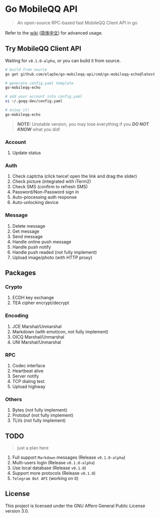 # Go MobileQQ API

> An open-source RPC-based fast MobileQQ Client API in go

Refer to the [wiki](https://github.com/elap5e/go-mobileqq-api/wiki) ([简体中文](https://github.com/elap5e/go-mobileqq-api/wiki/Home.zh‐Hans)) for advanced usage.

## Try MobileQQ Client API

Waiting for `v0.1.0-alpha`, or you can build it from source.

```bash
# build from source
go get github.com/elap5e/go-mobileqq-api/cmd/go-mobileqq-echo@latest

# generate config.yaml template
go-mobileqq-echo

# add your account into config.yaml
vi ~/.goqq-dev/config.yaml

# enjoy it!
go-mobileqq-echo
```

> **NOTE:** Unstable version, you may lose everything if you **_DO NOT KNOW_** what you did!

### Account

1. Update status

### Auth

1. Check captcha (click twice! open the link and drag the slider)
2. Check picture (integrated with iTerm2)
3. Check SMS (confirm to refresh SMS)
4. Password/Non-Password sign in
5. Auto-processing auth response
6. Auto-unlocking device

### Message

1. Delete message
2. Get message
3. Send message
4. Handle online push message
5. Handle push notify
6. Handle push readed (not fully implement)
7. Upload image/photo (with HTTP proxy)

## Packages

### Crypto

1. ECDH key exchange
2. TEA cipher encrypt/decrypt

### Encoding

1. JCE Marshal/Unmarshal
2. Markdown (with emoticon, not fully implement)
3. OICQ Marshal/Unmarshal
4. UNI Marshal/Unmarshal

### RPC

1. Codec interface
2. Heartbeat alive
3. Server notify
4. TCP dialing test
5. Upload highway

### Others

1. Bytes (not fully implement)
2. Protobuf (not fully implement)
3. TLVs (not fully implement)

## TODO

> just a plan here

1. Full support `Markdown` messages (Release `v0.1.0-alpha`)
2. Multi-users login (Release `v0.1.0-alpha`)
3. Use local database (Release `v0.1.0`)
4. Support more protocols (Release `v0.1.0`)
5. `Telegram Bot API` (working on it)

## License

This project is licensed under the GNU Affero General Public License version 3.0.
